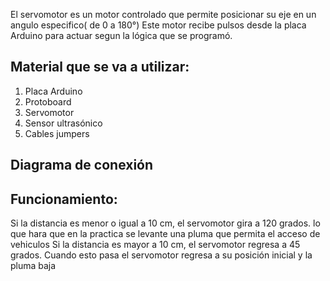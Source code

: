El servomotor es un motor controlado que permite posicionar su eje en un angulo especifico( de 0 a 180°) Este motor recibe pulsos desde la placa Arduino para actuar segun la lógica que se programó.


## Material que se va a utilizar:
1. Placa Arduino
2. Protoboard
3. Servomotor
4. Sensor ultrasónico
5. Cables jumpers

## Diagrama de conexión




## Funcionamiento:
Si la distancia es menor o igual a 10 cm, el servomotor gira a 120 grados.
lo que hara que en la practica se levante una pluma que permita el acceso de vehiculos
Si la distancia es mayor a 10 cm, el servomotor regresa a 45 grados. Cuando esto pasa el servomotor regresa a su posición inicial y la pluma baja





